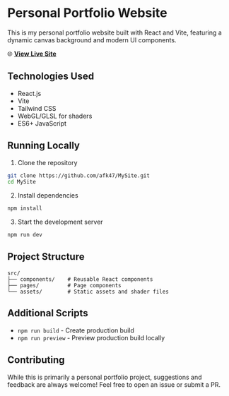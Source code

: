 # Personal Portfolio Website

This is my personal portfolio website built with React and Vite, featuring a dynamic canvas background and modern UI components.

🌐 **[View Live Site](https://andrewmarshall.dev)**

## Technologies Used

- React.js
- Vite
- Tailwind CSS
- WebGL/GLSL for shaders
- ES6+ JavaScript

## Running Locally

1. Clone the repository
```bash
git clone https://github.com/afk47/MySite.git
cd MySite
```

2. Install dependencies
```bash
npm install
```

3. Start the development server
```bash
npm run dev
```

## Project Structure

```
src/
├── components/    # Reusable React components
├── pages/         # Page components
└── assets/        # Static assets and shader files
```

## Additional Scripts

- `npm run build` - Create production build
- `npm run preview` - Preview production build locally


## Contributing

While this is primarily a personal portfolio project, suggestions and feedback are always welcome! Feel free to open an issue or submit a PR.
